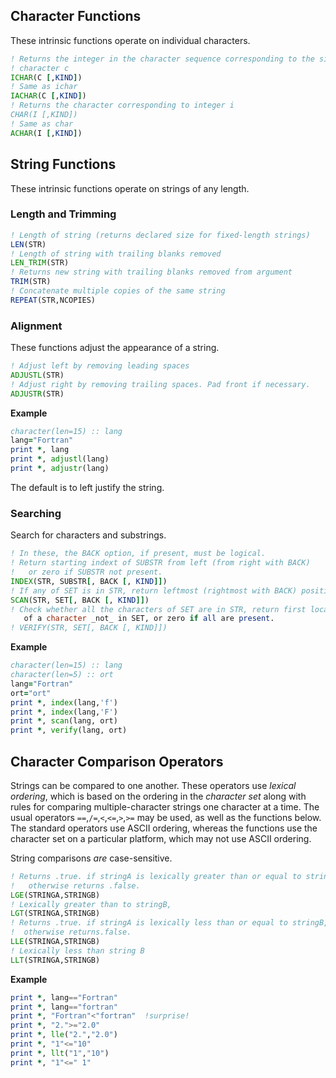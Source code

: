 ## Character Functions

These intrinsic functions operate on individual characters.

```fortran
! Returns the integer in the character sequence corresponding to the single
! character c
ICHAR(C [,KIND])
! Same as ichar
IACHAR(C [,KIND])
! Returns the character corresponding to integer i
CHAR(I [,KIND])
! Same as char
ACHAR(I [,KIND])
```

## String Functions

These intrinsic functions operate on strings of any length.

### Length and Trimming

```fortran
! Length of string (returns declared size for fixed-length strings)
LEN(STR)
! Length of string with trailing blanks removed
LEN_TRIM(STR)
! Returns new string with trailing blanks removed from argument
TRIM(STR)
! Concatenate multiple copies of the same string
REPEAT(STR,NCOPIES)
```

### Alignment

These functions adjust the appearance of a string.

```fortran
! Adjust left by removing leading spaces
ADJUSTL(STR)
! Adjust right by removing trailing spaces. Pad front if necessary.
ADJUSTR(STR)
```
**Example**
```fortran
character(len=15) :: lang
lang="Fortran"
print *, lang
print *, adjustl(lang)
print *, adjustr(lang)
```
The default is to left justify the string.

### Searching

Search for characters and substrings.

```fortran
! In these, the BACK option, if present, must be logical.
! Return starting indext of SUBSTR from left (from right with BACK)
!   or zero if SUBSTR not present.
INDEX(STR, SUBSTR[, BACK [, KIND]])
! If any of SET is in STR, return leftmost (rightmost with BACK) position in STR
SCAN(STR, SET[, BACK [, KIND]])
! Check whether all the characters of SET are in STR, return first location 
   of a character _not_ in SET, or zero if all are present.
! VERIFY(STR, SET[, BACK [, KIND]])
```
**Example**
```fortran
character(len=15) :: lang
character(len=5) :: ort
lang="Fortran"
ort="ort"
print *, index(lang,'f')
print *, index(lang,'F')
print *, scan(lang, ort)
print *, verify(lang, ort)
```

## Character Comparison Operators

Strings can be compared to one another. 
These operators use _lexical ordering_, which is based on the ordering in the _character set_ along with rules for comparing multiple-character strings one 
character at a time.  The usual operators `==`,`/=`,`<`,`<=`,`>`,`>=` may be used, as well as the functions below.  The standard operators use ASCII ordering, whereas the functions use the character set on a particular platform, which may not use ASCII ordering.

String comparisons _are_ case-sensitive.

```fortran
! Returns .true. if stringA is lexically greater than or equal to stringB, 
!   otherwise returns .false.
LGE(STRINGA,STRINGB)
! Lexically greater than to stringB, 
LGT(STRINGA,STRINGB)
! Returns .true. if stringA is lexically less than or equal to stringB, 
!  otherwise returns.false.
LLE(STRINGA,STRINGB)
! Lexically less than string B 
LLT(STRINGA,STRINGB)
```
**Example**
```fortran
print *, lang=="Fortran"
print *, lang=="fortran"
print *, "Fortran"<"fortran"  !surprise!
print *, "2.">="2.0" 
print *, lle("2.","2.0") 
print *, "1"<="10"  
print *, llt("1","10")  
print *, "1"<=" 1"  
```
